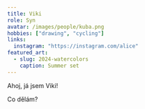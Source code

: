 ```yaml
---
title: Viki
role: Syn
avatar: /images/people/kuba.png
hobbies: ["drawing", "cycling"]
links:
  instagram: "https://instagram.com/alice"
featured_art:
  - slug: 2024-watercolors
    caption: Summer set
---
```


Ahoj, já jsem Viki!

Co dělám?